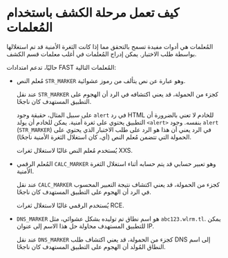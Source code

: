 # كيف تعمل مرحلة الكشف باستخدام المُعلمات
المُعلمات هي أدوات مفيدة تسمح بالتحقق مما إذا كانت الثغرة الأمنية قد تم استغلالها بواسطة طلب الاختبار. يمكن إدراج المُعلمات في أغلب معلمات قسم الكشف.

حاليًا، تدعم امتدادات FAST المُعلمات التالية:
* مُعلم النص `STR_MARKER` وهو عبارة عن نص يتألف من رموز عشوائية.

    عند نقل `STR_MARKER` كجزء من الحمولة، قد يعني اكتشافه في الرد أن الهجوم على التطبيق المستهدف كان ناجحًا.
    
    على سبيل المثال، حقيقة وجود `alert` في رد HTML للخادم لا تعني بالضرورة أن التطبيق يحتوي على ثغرة أمنية. يمكن للخادم أن يولد `<alert>` بنفسه. وجود `alert` (`STR_MARKER`) في الرد يعني أن هذا هو الرد على طلب الاختبار الذي يحتوي على الحمولة التي تتضمن مُعلم النص (أي، كان استغلال الثغرة الأمنية ناجحًا).
    
    يُستخدم مُعلم النص غالبًا لاستغلال ثغرات XXS.

* المُعلم الرقمي `CALC_MARKER` وهو تعبير حسابي قد يتم حسابه أثناء استغلال الثغرة الأمنية.
    
    عند نقل `CALC_MARKER` كجزء من الحمولة، قد يعني اكتشاف نتيجة التعبير المحسوب في الرد أن الهجوم على التطبيق المستهدف كان ناجحًا.
    
    يُستخدم الرقمي غالبًا لاستغلال ثغرات RCE.

* `DNS_MARKER` هو اسم نطاق تم توليده بشكل عشوائي، مثل `abc123.wlrm.tl`. يمكن للتطبيق المستهدف محاولة حل هذا الاسم إلى عنوان IP.
    
    عند نقل `DNS_MARKER` كجزء من الحمولة، قد يعني اكتشاف طلب DNS إلى اسم النطاق المُولد أن الهجوم على التطبيق المستهدف كان ناجحًا.